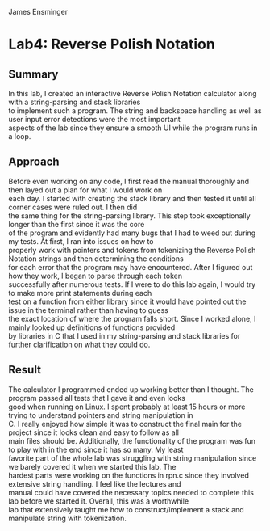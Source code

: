 James Ensminger

# Lab4: Reverse Polish Notation

## Summary <br />
In this lab, I created an interactive Reverse Polish Notation calculator along with a string-parsing and stack libraries <br />
to implement such a program. The string and backspace handling as well as user input error detections were the most important <br />
aspects of the lab since they ensure a smooth UI while the program runs in a loop.

## Approach <br />
Before even working on any code, I first read the manual thoroughly and then layed out a plan for what I would work on <br />
each day. I started with creating the stack library and then tested it until all corner cases were ruled out. I then did <br />
the same thing for the string-parsing library. This step took exceptionally longer than the first since it was the core <br />
of the program and evidently had many bugs that I had to weed out during my tests. At first, I ran into issues on how to <br />
properly work with pointers and tokens from tokenizing the Reverse Polish Notation strings and then determining the conditions <br />
for each error that the program may have encountered. After I figured out how they work, I began to parse through each token <br />
successfully after numerous tests. If I were to do this lab again, I would try to make more print statements during each <br />
test on a function from either library since it would have pointed out the issue in the terminal rather than having to guess <br />
the exact location of where the program falls short. Since I worked alone, I mainly looked up definitions of functions provided <br />
by libraries in C that I used in my string-parsing and stack libraries for further clarification on what they could do.

## Result <br />
The calculator I programmed ended up working better than I thought. The program passed all tests that I gave it and even looks <br />
good when running on Linux. I spent probably at least 15 hours or more trying to understand pointers and string manipulation in <br />
C. I really enjoyed how simple it was to construct the final main for the project since it looks clean and easy to follow as all <br />
main files should be. Additionally, the functionality of the program was fun to play with in the end since it has so many. My least <br />
favorite part of the whole lab was struggling with string manipulation since we barely covered it when we started this lab. The <br />
hardest parts were working on the functions in rpn.c since they involved extensive string handling. I feel like the lectures and <br />
manual could have covered the necessary topics needed to complete this lab before we started it. Overall, this was a worthwhile <br />
lab that extensively taught me how to construct/implement a stack and manipulate string with tokenization. <br />